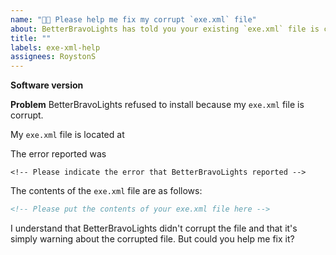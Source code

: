 ```yaml
---
name: "🧑‍🔧 Please help me fix my corrupt `exe.xml` file"
about: BetterBravoLights has told you your existing `exe.xml` file is corrupt and you'd like some help
title: ""
labels: exe-xml-help
assignees: RoystonS
---
```


<!--
Use this form if you've tried to install BetterBravoLights but it refused to attempt
to install because your MSFS `exe.xml` file was corrupt.

However, rather than filling this form out manually, BetterBravoLights v0.3.1 and above
comes with a one-click option that will populate this form for you automatically.
-->

**Software version**

<!-- Please indicate which version of BetterBravoLights you have. -->

**Problem**
BetterBravoLights refused to install because my `exe.xml` file is corrupt.

My `exe.xml` file is located at

<!-- Put the path of your exe.xml file here -->

The error reported was

```
<!-- Please indicate the error that BetterBravoLights reported -->
```

The contents of the `exe.xml` file are as follows:

```xml
<!-- Please put the contents of your exe.xml file here -->
```

I understand that BetterBravoLights didn't corrupt the file and that it's simply warning
about the corrupted file. But could you help me fix it?
